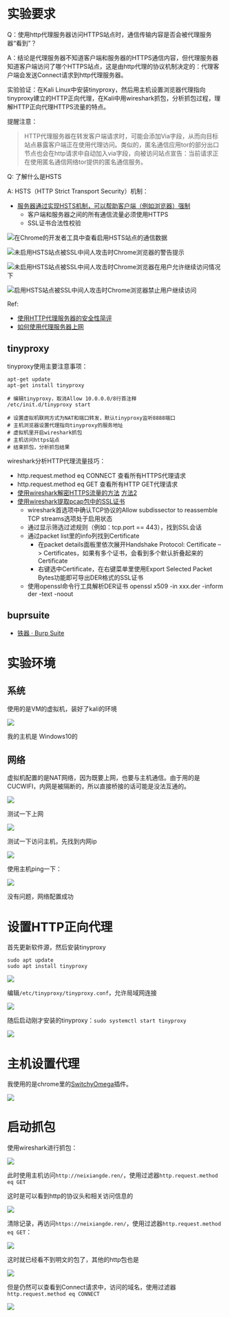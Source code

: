# 实验要求

Q：使用http代理服务器访问HTTPS站点时，通信传输内容是否会被代理服务器“看到”？

A：结论是代理服务器不知道客户端和服务器的HTTPS通信内容，但代理服务器知道客户端访问了哪个HTTPS站点，这是由http代理的协议机制决定的：代理客户端会发送Connect请求到http代理服务器。

实验验证：在Kali
Linux中安装tinyproxy，然后用主机设置浏览器代理指向tinyproxy建立的HTTP正向代理，在Kali中用wireshark抓包，分析抓包过程，理解HTTP正向代理HTTPS流量的特点。

提醒注意：

> HTTP代理服务器在转发客户端请求时，可能会添加Via字段，从而向目标站点暴露客户端正在使用代理访问。类似的，匿名通信应用tor的部分出口节点也会在http请求中自动加入via字段，向被访问站点宣告：当前请求正在使用匿名通信网络tor提供的匿名通信服务。

Q: 了解什么是HSTS

A: HSTS（HTTP Strict Transport Security）机制：

-   [服务器通过实现HSTS机制，可以帮助客户端（例如浏览器）强制](https://www.owasp.org/index.php/HTTP_Strict_Transport_Security)
    -   客户端和服务器之间的所有通信流量必须使用HTTPS
    -   SSL证书合法性校验

![在Chrome的开发者工具中查看启用HSTS站点的通信数据](https://c4pr1c3.github.io/cuc-ns/chap0x03/attach/HSTS.png "在Chrome的开发者工具中查看启用HSTS站点的通信数据")

![未启用HSTS站点被SSL中间人攻击时Chrome浏览器的警告提示](https://c4pr1c3.github.io/cuc-ns/chap0x03/attach/HSTS-2.png "未启用HSTS站点被SSL中间人攻击时Chrome浏览器的警告提示")

![未启用HSTS站点被SSL中间人攻击时Chrome浏览器在用户允许继续访问情况下](https://c4pr1c3.github.io/cuc-ns/chap0x03/attach/HSTS-3.png "未启用HSTS站点被SSL中间人攻击时Chrome浏览器在用户允许继续访问情况下")

![启用HSTS站点被SSL中间人攻击时Chrome浏览器禁止用户继续访问](https://c4pr1c3.github.io/cuc-ns/chap0x03/attach/HSTS-4.png "启用HSTS站点被SSL中间人攻击时Chrome浏览器禁止用户继续访问")

Ref:

-   [使用HTTP代理服务器的安全性简评](http://www.williamlong.info/archives/2210.html)
-   [如何使用代理服务器上网](http://www.williamlong.info/archives/2057.html)

## tinyproxy

tinyproxy使用主要注意事项：

    apt-get update
    apt-get install tinyproxy

    # 编辑tinyproxy，取消Allow 10.0.0.0/8行首注释
    /etc/init.d/tinyproxy start

    # 设置虚拟机联网方式为NAT和端口转发，默认tinyproxy监听8888端口
    # 主机浏览器设置代理指向tinyproxy的服务地址
    # 虚拟机里开启wireshark抓包
    # 主机访问https站点
    # 结束抓包，分析抓包结果

wireshark分析HTTP代理流量技巧：

-   http.request.method eq CONNECT 查看所有HTTPS代理请求
-   http.request.method eq GET 查看所有HTTP GET代理请求
-   [使用wireshark解密HTTPS流量的方法](http://support.citrix.com/article/CTX116557)
    [方法2](https://wiki.wireshark.org/SSL)
-   [使用wireshark提取pcap包中的SSL证书](http://mccltd.net/blog/?p=2036)
    -   wireshark首选项中确认TCP协议的Allow subdissector to reassemble
        TCP streams选项处于启用状态
    -   通过显示筛选过滤规则（例如：tcp.port == 443），找到SSL会话
    -   通过packet list里的info列找到Certificate
        -   在packet details面板里依次展开Handshake Protocol:
            Certificate –\>
            Certificates，如果有多个证书，会看到多个默认折叠起来的Certificate
        -   右键选中Certificate，在右键菜单里使用Export Selected Packet
            Bytes功能即可导出DER格式的SSL证书
    -   使用openssl命令行工具解析DER证书 openssl x509 -in xxx.der
        -inform der -text -noout

## buprsuite

-   [铁器 · Burp Suite](http://daily.zhihu.com/story/3905128)

# 实验环境

## 系统

使用的是VM的虚拟机，装好了kali的环境

![](img/vm_with_kali.png)

我的主机是 Windows10的

## 网络

虚拟机配置的是NAT网络，因为既要上网，也要与主机通信。由于用的是CUCWIFI，内网是被隔断的，所以直接桥接的话可能是没法互通的。

![](img/network_NAT.png)

测试一下上网

![](img/test_Internet.png)

测试一下访问主机，先找到内网ip

![](img/kali_ip.png)

使用主机ping一下：

![](img/test_ping.png)

没有问题，网络配置成功

# 设置HTTP正向代理

首先更新软件源，然后安装tinyproxy

    sudo apt update 
    sudo apt install tinyproxy

![](img/ins_tproxy.png)

编辑`/etc/tinyproxy/tinyproxy.conf`，允许局域网连接

![](img/all_lan.png)

随后启动刚才安装的tinyproxy：`sudo systemctl start tinyproxy`

![](img/start_tproxy.png)

# 主机设置代理

我使用的是chrome里的[SwitchyOmega](chrome-extension://padekgcemlokbadohgkifijomclgjgif/options.html#!/about "关于")插件。

![](img/set_proxy.png)

# 启动抓包

使用wireshark进行抓包：

![](img/wireshark_init.png)

此时使用主机访问`http://neixiangde.ren/`，使用过滤器`http.request.method eq GET`

这时是可以看到http的协议头和相关访问信息的

![](img/http_get.png)

清除记录，再访问`https://neixiangde.ren/`，使用过滤器`http.request.method eq GET`：

![](img/https_get.png)

这时就已经看不到明文的包了，其他的http包也是

![](img/https_enc.png)

但是仍然可以查看到Connect请求中，访问的域名，使用过滤器`http.request.method eq CONNECT`

![](img/connect.png)
